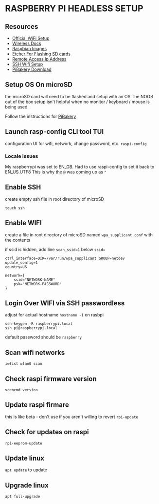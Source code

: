 # RASPBERRY PI HEADLESS SETUP

## Resources

- [Official WiFi Setup](https://www.raspberrypi.org/documentation/configuration/wireless/headless.md)
- [Wireless Docs](https://www.raspberrypi.org/documentation/configuration/wireless/wireless-cli.md)
- [Raspbian Images](https://downloads.raspberrypi.org/raspbian/images)
- [Etcher For Flashing SD cards](https://www.balena.io/etcher/)
- [Remote Access Ip Address](https://www.raspberrypi.org/documentation/remote-access/ip-address.md)
- [SSH Wifi Setup](https://desertbot.io/blog/headless-raspberry-pi-4-ssh-wifi-setup)
- [PiBakery Download](https://www.pibakery.org/download.html)

## Setup OS On microSD

the microSD card will need to be flashed and setup with an OS
The NOOB out of the box setup isn't helpful when no monitor / keyboard / mouse
is being used.

Follow the instructions for [PiBakery](https://www.pibakery.org/docs/create.html)

## Launch rasp-config CLI tool TUI
configuration UI for wifi, network, change password, etc.
`raspi-config`

### Locale issues
My raspberrypi was set to EN_GB. Had to use raspi-config to set it back to EN_US.UTF8
This is why the `@` was coming up as `"`

## Enable SSH

create empty ssh file in root directory of microSD

```console
touch ssh
```

## Enable WIFI

create a file in root directory of microSD named `wpa_supplicant.conf` with the contents

if ssid is hidden, add line `scan_ssid=1` below `ssid=`

```
ctrl_interface=DIR=/var/run/wpa_supplicant GROUP=netdev
update_config=1
country=US

network={
    ssid="NETWORK-NAME"
    psk="NETWORK-PASSWORD"
}
```

## Login Over WIFI via SSH passwordless
adjust for actual hostname `hostname -I` on rasbpi

```console
ssh-keygen -R raspberrypi.local
ssh pi@raspberrypi.local
```

default password should be `raspberry`

## Scan wifi networks
`iwlist wlan0 scan`

## Check raspi firmware version
`vcencmd version`

## Update raspi firmare
this is like beta - don't use if you aren't willing to revert
`rpi-update`

## Check for updates on raspi
`rpi-eeprom-update`

## Update linux
`apt update` to update 

## Upgrade linux
`apt full-upgrade`
